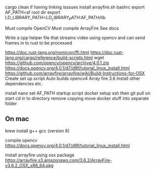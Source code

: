 cargo clean if having linking isssues 
install arrayfire.sh
bashrc
export AF_PATH=af root dir
export LD_LIBRARY_PATH=$LD_LIBRARY_PATH:$AF_PATH/lib

Must compile OpenCV
Must compile ArrayFire 
See docs


Write a cpp helper file that streams video using opencv and can send frames in to rust to be processed

https://doc.rust-lang.org/nomicon/ffi.html
https://doc.rust-lang.org/cargo/reference/build-scripts.html
wget https://github.com/opencv/opencv/archive/4.0.1.zip
https://docs.opencv.org/4.0.1/d7/d9f/tutorial_linux_install.html
https://github.com/arrayfire/arrayfire/wiki/Build-Instructions-for-OSX
Create set up script
Auto builds opencv4
Array fire 3.6
Install other dependencies etc.


install nano set AF_PATH 
startup script docker 
setup ssh  then git pull on start cd in to directory remove copying move docker stuff into separate folder  

## On mac
brew install g++ gcc
(version 8)

compile opencv
https://docs.opencv.org/4.0.1/d7/d9f/tutorial_linux_install.html

install arrayfire using osx package
https://arrayfire.s3.amazonaws.com/3.6.2/ArrayFire-v3.6.2_OSX_x86_64.pkg